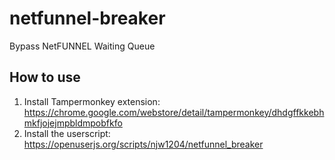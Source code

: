 # netfunnel-breaker
Bypass NetFUNNEL Waiting Queue

## How to use
1. Install Tampermonkey extension: https://chrome.google.com/webstore/detail/tampermonkey/dhdgffkkebhmkfjojejmpbldmpobfkfo
2. Install the userscript: https://openuserjs.org/scripts/njw1204/netfunnel_breaker
